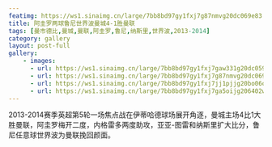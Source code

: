 ```yaml
---
featimg: https://ws1.sinaimg.cn/large/7bb8bd97gy1fxj7g87nmvg20dc069e83.gif
title: 阿圭罗两球鲁尼世界波曼城4-1胜曼联
tags: [曼市德比,曼城,曼联,阿圭罗,鲁尼,纳斯里,世界波,2013-2014]
category: gallery
layout: post-full
gallery:
    - images:
      - url: https://ws1.sinaimg.cn/large/7bb8bd97gy1fxj7gaw331g20dc059e83.gif
      - url: https://ws1.sinaimg.cn/large/7bb8bd97gy1fxj7g87nmvg20dc069e83.gif
      - url: https://ws1.sinaimg.cn/large/7bb8bd97gy1fxj7jj1pjjg20bo06o7wj.gif
      - url: https://ws1.sinaimg.cn/large/7bb8bd97gy1fxj7ga5oijg206402wu0z.gif
---
```


2013-2014赛季英超第5轮一场焦点战在伊蒂哈德球场展开角逐，曼城主场4比1大胜曼联，阿圭罗梅开二度，内格雷多两度助攻，亚亚-图雷和纳斯里扩大比分，鲁尼任意球世界波为曼联挽回颜面。